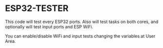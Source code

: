 # ESP32-TESTER

This code will test every ESP32 ports.
Also will test tasks on both cores, and optionally will test input ports and ESP WiFi.

You can enable/disable WiFi and input tests changing the variables at User Area.
